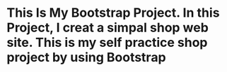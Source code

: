 # This Is My Bootstrap Project. In this Project, I creat a simpal shop web site. This is my self practice shop project by using Bootstrap
